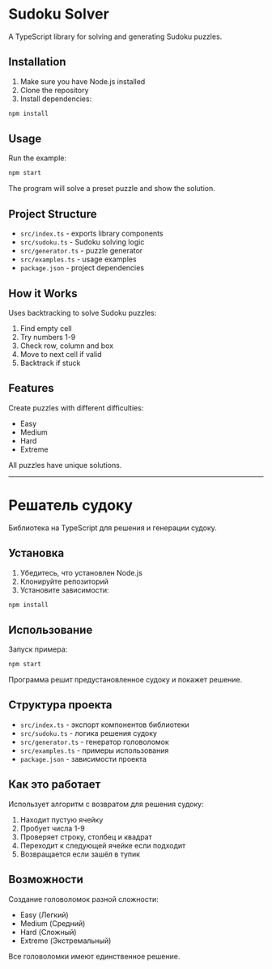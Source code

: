 # Sudoku Solver

A TypeScript library for solving and generating Sudoku puzzles.

## Installation

1. Make sure you have Node.js installed
2. Clone the repository
3. Install dependencies:
```bash
npm install
```

## Usage

Run the example:
```bash
npm start
```

The program will solve a preset puzzle and show the solution.

## Project Structure

- `src/index.ts` - exports library components
- `src/sudoku.ts` - Sudoku solving logic
- `src/generator.ts` - puzzle generator
- `src/examples.ts` - usage examples
- `package.json` - project dependencies

## How it Works

Uses backtracking to solve Sudoku puzzles:

1. Find empty cell
2. Try numbers 1-9
3. Check row, column and box
4. Move to next cell if valid
5. Backtrack if stuck

## Features

Create puzzles with different difficulties:
- Easy
- Medium
- Hard
- Extreme

All puzzles have unique solutions.

---

# Решатель судоку

Библиотека на TypeScript для решения и генерации судоку.

## Установка

1. Убедитесь, что установлен Node.js
2. Клонируйте репозиторий
3. Установите зависимости:
```bash
npm install
```

## Использование

Запуск примера:
```bash
npm start
```

Программа решит предустановленное судоку и покажет решение.

## Структура проекта

- `src/index.ts` - экспорт компонентов библиотеки
- `src/sudoku.ts` - логика решения судоку
- `src/generator.ts` - генератор головоломок
- `src/examples.ts` - примеры использования
- `package.json` - зависимости проекта

## Как это работает

Использует алгоритм с возвратом для решения судоку:

1. Находит пустую ячейку
2. Пробует числа 1-9
3. Проверяет строку, столбец и квадрат
4. Переходит к следующей ячейке если подходит
5. Возвращается если зашёл в тупик

## Возможности

Создание головоломок разной сложности:
- Easy (Легкий)
- Medium (Средний)
- Hard (Сложный)
- Extreme (Экстремальный)

Все головоломки имеют единственное решение. 